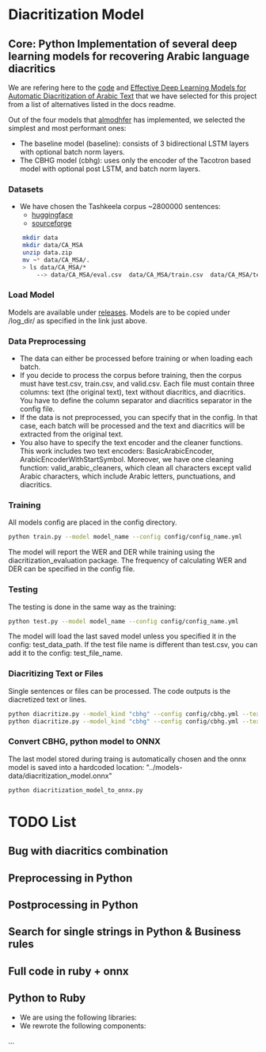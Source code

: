 # Diacritization Model




## Core: Python Implementation of several deep learning models for recovering Arabic language diacritics

We are refering here to the [code](https://github.com/almodhfer/Arabic_Diacritization) and 
[Effective Deep Learning Models for Automatic Diacritization of Arabic Text](https://ieeexplore.ieee.org/document/9274427) that we have selected for this project from a list of alternatives listed in the docs readme.

Out of the four models that [almodhfer](https://github.com/almodhfer) has implemented, we selected the simplest and most performant ones:

- The baseline model (baseline): consists of 3 bidirectional LSTM layers with optional batch norm layers.
- The CBHG model (cbhg): uses only the encoder of the Tacotron based model with optional post LSTM, and batch norm layers.


### Datasets

- We have chosen the Tashkeela corpus ~2800000 sentences:
    * [huggingface](https://huggingface.co/datasets/tashkeela)
    * [sourceforge](https://sourceforge.net/projects/tashkeela-processed/)
```bash
    mkdir data
    mkdir data/CA_MSA
    unzip data.zip
    mv ~* data/CA_MSA/.
    > ls data/CA_MSA/*
        --> data/CA_MSA/eval.csv  data/CA_MSA/train.csv  data/CA_MSA/test.csv
```

### Load Model

Models are available under 
[releases](https://github.com/secryst/arabic-diacritization-deep-learning-models).
Models are to be copied under /log_dir/ as specified in the link just above.

### Data Preprocessing

- The data can either be processed before training or when loading each batch.
- If you decide to process the corpus before training, then the corpus must have test.csv, train.csv, and valid.csv. Each file must contain three columns: text (the original text), text without diacritics, and diacritics. You have to define the column separator and diacritics separator in the config file.
- If the data is not preprocessed, you can specify that in the config.
  In that case,  each batch will be processed and the text and diacritics 
  will be extracted from the original text.
- You also have to specify the text encoder and the cleaner functions.
  This work includes two text encoders: BasicArabicEncoder, ArabicEncoderWithStartSymbol.
  Moreover, we have one cleaning function: valid_arabic_cleaners, which clean all characters except valid Arabic characters,
  which include Arabic letters, punctuations, and diacritics.

### Training

All models config are placed in the config directory.

```bash
python train.py --model model_name --config config/config_name.yml
```

The model will report the WER and DER while training using the
diacritization_evaluation package. The frequency of calculating WER and
DER can be specified in the config file.

### Testing

The testing is done in the same way as the training:

```bash
python test.py --model model_name --config config/config_name.yml
```

The model will load the last saved model unless you specified it in the config:
test_data_path. If the test file name is different than test.csv, you
can add it to the config: test_file_name.

### Diacritizing Text or Files

Single sentences or files can be processed. The code outputs is the diacretized text or lines.
```bash
python diacritize.py --model_kind "cbhg" --config config/cbhg.yml --text 'قطر'
python diacritize.py --model_kind "cbhg" --config config/cbhg.yml --text_file relative_path_to_text_file
```


### Convert CBHG, python model to ONNX

The last model stored during traing is automatically chosen and the onnx model is saved into a hardcoded location:
"../models-data/diacritization_model.onnx"

```bash
python diacritization_model_to_onnx.py
```

# TODO List


## Bug with diacritics combination


## Preprocessing in Python


## Postprocessing in Python


## Search for single strings in Python & Business rules

## Full code in ruby + onnx

## Python to Ruby

* We are using the following libraries:
* We rewrote the following components:

...

